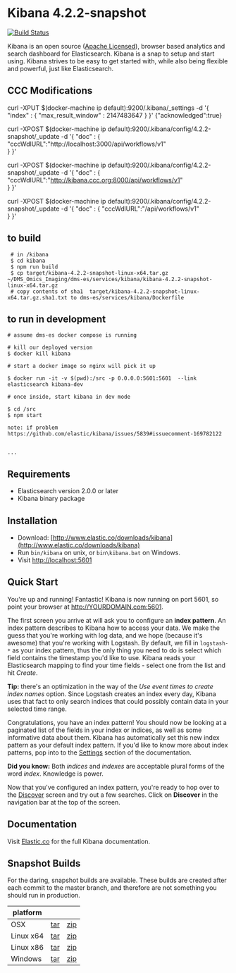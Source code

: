 # Kibana 4.2.2-snapshot

[![Build Status](https://travis-ci.org/elastic/kibana.svg?branch=master)](https://travis-ci.org/elastic/kibana?branch=master)

Kibana is an open source ([Apache Licensed](https://github.com/elastic/kibana/blob/master/LICENSE.md)), browser based analytics and search dashboard for Elasticsearch. Kibana is a snap to setup and start using. Kibana strives to be easy to get started with, while also being flexible and powerful, just like Elasticsearch.

## CCC Modifications

curl -XPUT  $(docker-machine ip default):9200/.kibana/_settings  -d '{ "index" : { "max_result_window" : 2147483647 } }'
{"acknowledged":true}

curl -XPOST  $(docker-machine ip default):9200/.kibana/config/4.2.2-snapshot/_update -d '{
   "doc" : {
     "cccWdlURL":"http://localhost:3000/api/workflows/v1"  
    }
}'

curl -XPOST  $(docker-machine ip default):9200/.kibana/config/4.2.2-snapshot/_update -d '{
   "doc" : {
     "cccWdlURL":"http://kibana.ccc.org:8000/api/workflows/v1"  
    }
}'

curl -XPOST  $(docker-machine ip default):9200/.kibana/config/4.2.2-snapshot/_update -d '{
   "doc" : {
     "cccWdlURL":"/api/workflows/v1"  
    }
}'

## to build
```
 # in /kibana
 $ cd kibana
 $ npm run build
 $ cp target/kibana-4.2.2-snapshot-linux-x64.tar.gz ~/DMS_Omics_Imaging/dms-es/services/kibana/kibana-4.2.2-snapshot-linux-x64.tar.gz
 # copy contents of sha1  target/kibana-4.2.2-snapshot-linux-x64.tar.gz.sha1.txt to dms-es/services/kibana/Dockerfile
```

## to run in development

```
# assume dms-es docker compose is running

# kill our deployed version
$ docker kill kibana

# start a docker image so nginx will pick it up

$ docker run -it -v $(pwd):/src -p 0.0.0.0:5601:5601  --link elasticsearch kibana-dev

# once inside, start kibana in dev mode

$ cd /src
$ npm start

note: if problem
https://github.com/elastic/kibana/issues/5839#issuecomment-169782122


...

```


## Requirements

- Elasticsearch version 2.0.0 or later
- Kibana binary package

## Installation

* Download: [http://www.elastic.co/downloads/kibana](http://www.elastic.co/downloads/kibana)
* Run `bin/kibana` on unix, or `bin\kibana.bat` on Windows.
* Visit [http://localhost:5601](http://localhost:5601)

## Quick Start

You're up and running! Fantastic! Kibana is now running on port 5601, so point your browser at http://YOURDOMAIN.com:5601.

The first screen you arrive at will ask you to configure an **index pattern**. An index pattern describes to Kibana how to access your data. We make the guess that you're working with log data, and we hope (because it's awesome) that you're working with Logstash. By default, we fill in `logstash-*` as your index pattern, thus the only thing you need to do is select which field contains the timestamp you'd like to use. Kibana reads your Elasticsearch mapping to find your time fields - select one from the list and hit *Create*.

**Tip:** there's an optimization in the way of the *Use event times to create index names* option. Since Logstash creates an index every day, Kibana uses that fact to only search indices that could possibly contain data in your selected time range.

Congratulations, you have an index pattern! You should now be looking at a paginated list of the fields in your index or indices, as well as some informative data about them. Kibana has automatically set this new index pattern as your default index pattern. If you'd like to know more about index patterns, pop into to the [Settings](#settings) section of the documentation.

**Did you know:** Both *indices* and *indexes* are acceptable plural forms of the word *index*. Knowledge is power.

Now that you've configured an index pattern, you're ready to hop over to the [Discover](#discover) screen and try out a few searches. Click on **Discover** in the navigation bar at the top of the screen.

## Documentation

Visit [Elastic.co](http://www.elastic.co/guide/en/kibana/current/index.html) for the full Kibana documentation.

## Snapshot Builds

For the daring, snapshot builds are available. These builds are created after each commit to the master branch, and therefore are not something you should run in production.

| platform |  |  |
| --- | --- | --- |
| OSX | [tar](http://download.elastic.co/kibana/kibana-snapshot/kibana-4.2.2-snapshot-darwin-x64.tar.gz) | [zip](http://download.elastic.co/kibana/kibana-snapshot/kibana-4.2.2-snapshot-darwin-x64.zip) |
| Linux x64 | [tar](http://download.elastic.co/kibana/kibana-snapshot/kibana-4.2.2-snapshot-linux-x64.tar.gz) | [zip](http://download.elastic.co/kibana/kibana-snapshot/kibana-4.2.2-snapshot-linux-x64.zip) |
| Linux x86 | [tar](http://download.elastic.co/kibana/kibana-snapshot/kibana-4.2.2-snapshot-linux-x86.tar.gz) | [zip](http://download.elastic.co/kibana/kibana-snapshot/kibana-4.2.2-snapshot-linux-x86.zip) |
| Windows | [tar](http://download.elastic.co/kibana/kibana-snapshot/kibana-4.2.2-snapshot-windows.tar.gz) | [zip](http://download.elastic.co/kibana/kibana-snapshot/kibana-4.2.2-snapshot-windows.zip) |
